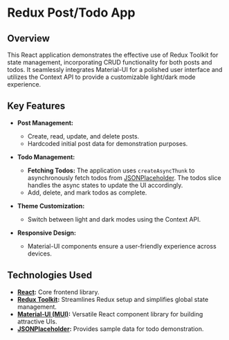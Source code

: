 # Redux Post/Todo App

## Overview

This React application demonstrates the effective use of Redux Toolkit for state management, incorporating CRUD functionality for both posts and todos. It seamlessly integrates Material-UI for a polished user interface and utilizes the Context API to provide a customizable light/dark mode experience.

## Key Features

* **Post Management:**
    * Create, read, update, and delete posts.
    * Hardcoded initial post data for demonstration purposes.

* **Todo Management:**
    * **Fetching Todos:** The application uses `createAsyncThunk` to asynchronously fetch todos from [JSONPlaceholder](https://jsonplaceholder.typicode.com/todos). The todos slice handles the async states to update the UI accordingly.
    * Add, delete, and mark todos as complete.

* **Theme Customization:**
    * Switch between light and dark modes using the Context API.

* **Responsive Design:**
    * Material-UI components ensure a user-friendly experience across devices.

## Technologies Used

- **[React](https://reactjs.org/):** Core frontend library.
- **[Redux Toolkit](https://redux-toolkit.js.org/):** Streamlines Redux setup and simplifies global state management.
- **[Material-UI (MUI)](https://mui.com/):** Versatile React component library for building attractive UIs.
- **[JSONPlaceholder](https://jsonplaceholder.typicode.com/):** Provides sample data for todo demonstration.
